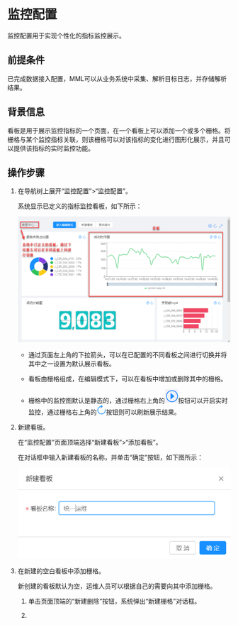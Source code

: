 # 监控配置

监控配置用于实现个性化的指标监控展示。

## 前提条件 

已完成数据接入配置，MML可以从业务系统中采集、解析目标日志，并存储解析结果。

## 背景信息

看板是用于展示监控指标的一个页面，在一个看板上可以添加一个或多个栅格。将栅格与某个监控指标关联，则该栅格可以对该指标的变化进行图形化展示，并且可以提供该指标的实时监控功能。


## 操作步骤

1. 在导航树上展开“监控配置”>“监控配置”。

   系统显示已定义的指标监控看板，如下所示：
   
   ![](../fig/3_01.png)
   
   * 通过页面左上角的下拉箭头，可以在已配置的不同看板之间进行切换并将其中之一设置为默认展示看板。
   
   * 看板由栅格组成，在编辑模式下，可以在看板中增加或删除其中的栅格。
   
   * 栅格中的监控图默认是静态的，通过栅格右上角的![](../fig/realtimequery.png)按钮可以开启实时监控，通过栅格右上角的![](../fig/refresh.png)按钮则可以刷新展示结果。

2. 新建看板。

   在“监控配置”页面顶端选择“新建看板”>“添加看板”。
   
   在对话框中输入新建看板的名称，并单击“确定”按钮，如下图所示：
      
   ![](../fig/3_02.png)
      
3. 在新建的空白看板中添加栅格。
   
   新创建的看板默认为空，运维人员可以根据自己的需要向其中添加栅格。
   
   1. 单击页面顶端的“新建删除”按钮，系统弹出“新建栅格”对话框。
   
   2.
      
   
   
   
   

      



